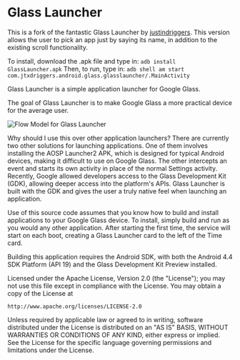 Glass Launcher
===========

This is a fork of the fantastic Glass Launcher by [justindriggers](https://github.com/justindriggers/Glass-Launcher).
This version allows the user to pick an app just by saying its name, in addition to the existing scroll functionality.

To install, download the .apk file and type in: ```adb install GlassLauncher.apk```
Then, to run, type in: ```adb shell am start com.jtxdriggers.android.glass.glasslauncher/.MainActivity```

Glass Launcher is a simple application launcher for Google Glass.

The goal of Glass Launcher is to make Google Glass a more practical device for the average user.

![Flow Model for Glass Launcher](http://i.imgur.com/8tJRCRj.png)

Why should I use this over other application launchers?
There are currently two other solutions for launching applications. One of them involves installing the AOSP Launcher2 APK, which is designed for typical Android devices, making it difficult to use on Google Glass. The other intercepts an event and starts its own activity in place of the normal Settings activity.
Recently, Google allowed developers access to the Glass Development Kit (GDK), allowing deeper access into the platform's APIs. Glass Launcher is built with the GDK and gives the user a truly native feel when launching an application.

Use of this source code assumes that you know how to build and install applications to your Google Glass device. To install, simply build and run as you would any other application. After starting the first time, the service will start on each boot, creating a Glass Launcher card to the left of the Time card.

Building this application requires the Android SDK, with both the Android 4.4 SDK Platform (API 19) and the Glass Development Kit Preview installed.

Licensed under the Apache License, Version 2.0 (the "License");
you may not use this file except in compliance with the License.
You may obtain a copy of the License at

    http://www.apache.org/licenses/LICENSE-2.0

Unless required by applicable law or agreed to in writing, software
distributed under the License is distributed on an "AS IS" BASIS,
WITHOUT WARRANTIES OR CONDITIONS OF ANY KIND, either express or implied.
See the License for the specific language governing permissions and
limitations under the License.
